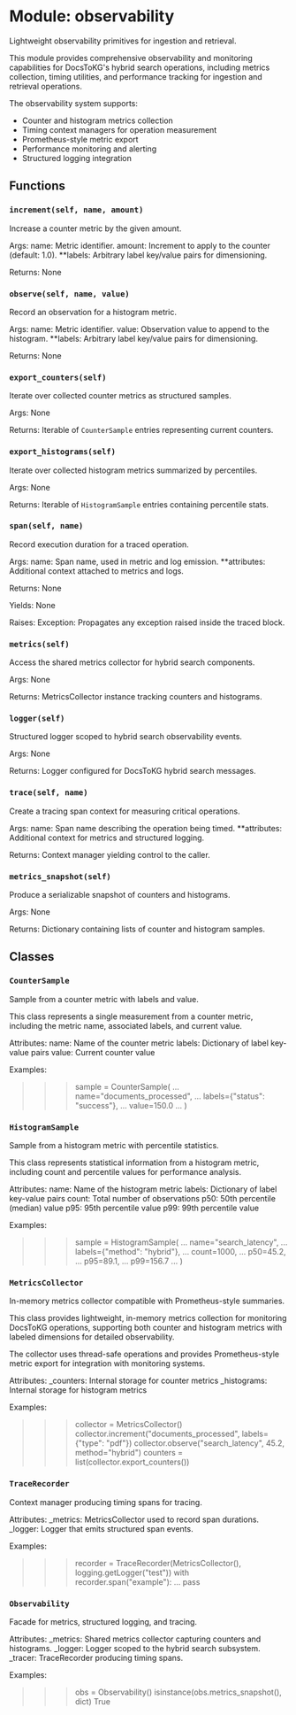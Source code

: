 # Module: observability

Lightweight observability primitives for ingestion and retrieval.

This module provides comprehensive observability and monitoring capabilities
for DocsToKG's hybrid search operations, including metrics collection,
timing utilities, and performance tracking for ingestion and retrieval
operations.

The observability system supports:
- Counter and histogram metrics collection
- Timing context managers for operation measurement
- Prometheus-style metric export
- Performance monitoring and alerting
- Structured logging integration

## Functions

### `increment(self, name, amount)`

Increase a counter metric by the given amount.

Args:
name: Metric identifier.
amount: Increment to apply to the counter (default: 1.0).
**labels: Arbitrary label key/value pairs for dimensioning.

Returns:
None

### `observe(self, name, value)`

Record an observation for a histogram metric.

Args:
name: Metric identifier.
value: Observation value to append to the histogram.
**labels: Arbitrary label key/value pairs for dimensioning.

Returns:
None

### `export_counters(self)`

Iterate over collected counter metrics as structured samples.

Args:
None

Returns:
Iterable of `CounterSample` entries representing current counters.

### `export_histograms(self)`

Iterate over collected histogram metrics summarized by percentiles.

Args:
None

Returns:
Iterable of `HistogramSample` entries containing percentile stats.

### `span(self, name)`

Record execution duration for a traced operation.

Args:
name: Span name, used in metric and log emission.
**attributes: Additional context attached to metrics and logs.

Returns:
None

Yields:
None

Raises:
Exception: Propagates any exception raised inside the traced block.

### `metrics(self)`

Access the shared metrics collector for hybrid search components.

Args:
None

Returns:
MetricsCollector instance tracking counters and histograms.

### `logger(self)`

Structured logger scoped to hybrid search observability events.

Args:
None

Returns:
Logger configured for DocsToKG hybrid search messages.

### `trace(self, name)`

Create a tracing span context for measuring critical operations.

Args:
name: Span name describing the operation being timed.
**attributes: Additional context for metrics and structured logging.

Returns:
Context manager yielding control to the caller.

### `metrics_snapshot(self)`

Produce a serializable snapshot of counters and histograms.

Args:
None

Returns:
Dictionary containing lists of counter and histogram samples.

## Classes

### `CounterSample`

Sample from a counter metric with labels and value.

This class represents a single measurement from a counter metric,
including the metric name, associated labels, and current value.

Attributes:
name: Name of the counter metric
labels: Dictionary of label key-value pairs
value: Current counter value

Examples:
>>> sample = CounterSample(
...     name="documents_processed",
...     labels={"status": "success"},
...     value=150.0
... )

### `HistogramSample`

Sample from a histogram metric with percentile statistics.

This class represents statistical information from a histogram metric,
including count and percentile values for performance analysis.

Attributes:
name: Name of the histogram metric
labels: Dictionary of label key-value pairs
count: Total number of observations
p50: 50th percentile (median) value
p95: 95th percentile value
p99: 99th percentile value

Examples:
>>> sample = HistogramSample(
...     name="search_latency",
...     labels={"method": "hybrid"},
...     count=1000,
...     p50=45.2,
...     p95=89.1,
...     p99=156.7
... )

### `MetricsCollector`

In-memory metrics collector compatible with Prometheus-style summaries.

This class provides lightweight, in-memory metrics collection for
monitoring DocsToKG operations, supporting both counter and histogram
metrics with labeled dimensions for detailed observability.

The collector uses thread-safe operations and provides Prometheus-style
metric export for integration with monitoring systems.

Attributes:
_counters: Internal storage for counter metrics
_histograms: Internal storage for histogram metrics

Examples:
>>> collector = MetricsCollector()
>>> collector.increment("documents_processed", labels={"type": "pdf"})
>>> collector.observe("search_latency", 45.2, method="hybrid")
>>> counters = list(collector.export_counters())

### `TraceRecorder`

Context manager producing timing spans for tracing.

Attributes:
_metrics: MetricsCollector used to record span durations.
_logger: Logger that emits structured span events.

Examples:
>>> recorder = TraceRecorder(MetricsCollector(), logging.getLogger("test"))
>>> with recorder.span("example"):
...     pass

### `Observability`

Facade for metrics, structured logging, and tracing.

Attributes:
_metrics: Shared metrics collector capturing counters and histograms.
_logger: Logger scoped to the hybrid search subsystem.
_tracer: TraceRecorder producing timing spans.

Examples:
>>> obs = Observability()
>>> isinstance(obs.metrics_snapshot(), dict)
True
